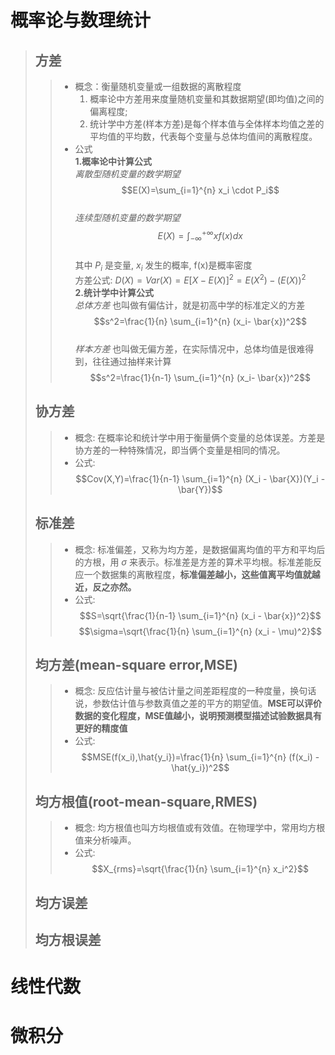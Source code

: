 # 概率论与数理统计
> ## 方差
>> * 概念：衡量随机变量或一组数据的离散程度
>>   1. 概率论中方差用来度量随机变量和其数据期望(即均值)之间的偏离程度;
>>   2. 统计学中方差(样本方差)是每个样本值与全体样本均值之差的平均值的平均数，代表每个变量与总体均值间的离散程度。
>> * 公式    
>> **1.概率论中计算公式**     
>>   *离散型随机变量的数学期望*
>>   $$E(X)=\sum_{i=1}^{n} x_i \cdot P_i$$     
>>   *连续型随机变量的数学期望*
>>   $$E(X)=\int_{-\infty}^{+\infty} xf(x)dx$$      
>>   其中 $P_i$ 是变量, $x_i$ 发生的概率, f(x)是概率密度    
>>   方差公式: $D(X)=Var(X)=E[X-E(X)]^2=E(X^2)-(E(X))^2$     
>> **2.统计学中计算公式**     
>>   *总体方差* 也叫做有偏估计，就是初高中学的标准定义的方差
>>   $$s^2=\frac{1}{n} \sum_{i=1}^{n} (x_i- \bar{x})^2$$     
>>   *样本方差* 也叫做无偏方差，在实际情况中，总体均值是很难得到，往往通过抽样来计算
>>   $$s^2=\frac{1}{n-1} \sum_{i=1}^{n} (x_i- \bar{x})^2$$
> ## 协方差
>> * 概念: 在概率论和统计学中用于衡量俩个变量的总体误差。方差是协方差的一种特殊情况，即当俩个变量是相同的情况。
>> * 公式:
>>   $$Cov(X,Y)=\frac{1}{n-1} \sum_{i=1}^{n} (X_i - \bar{X})(Y_i - \bar{Y})$$
> ## 标准差
>> * 概念: 标准偏差，又称为均方差，是数据偏离均值的平方和平均后的方根，用 $\sigma$ 来表示。标准差是方差的算术平均根。标准差能反应一个数据集的离散程度，**标准偏差越小，这些值离平均值就越近，反之亦然。**
>> * 公式:
>>   $$S=\sqrt{\frac{1}{n-1} \sum_{i=1}^{n} (x_i - \bar{x})^2}$$
>>   $$\sigma=\sqrt{\frac{1}{n} \sum_{i=1}^{n} (x_i - \mu)^2}$$
> ## 均方差(mean-square error,MSE)
>> * 概念: 反应估计量与被估计量之间差距程度的一种度量，换句话说，参数估计值与参数真值之差的平方的期望值。**MSE可以评价数据的变化程度，MSE值越小，说明预测模型描述试验数据具有更好的精度值**
>> * 公式:
>>   $$MSE(f(x_i),\hat{y_i})=\frac{1}{n} \sum_{i=1}^{n} (f(x_i) - \hat{y_i})^2$$
> ## 均方根值(root-mean-square,RMES)
>> * 概念: 均方根值也叫方均根值或有效值。在物理学中，常用均方根值来分析噪声。
>> * 公式:
>>   $$X_{rms}=\sqrt{\frac{1}{n} \sum_{i=1}^{n} x_i^2}$$
> ## 均方误差
> ## 均方根误差
# 线性代数
# 微积分
